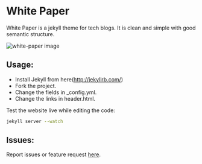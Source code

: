 White Paper
============

White Paper is a jekyll theme for tech blogs. It is clean and simple with good semantic
structure.

![white-paper image](https://i.cloudup.com/rmZjQ83vRh-2000x2000.png)

## Usage:

- Install Jekyll from here(http://jekyllrb.com/)
- Fork the project.
- Change the fields in _config.yml.
- Change the links in header.html.

Test the website live while editing the code:

```sh
jekyll server --watch
```

## Issues:

Report issues or feature request [here](https://github.com/vinitkumar/white-paper/issues).
